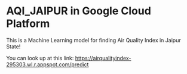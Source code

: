 # AQI_JAIPUR in Google Cloud Platform
This is a Machine Learning model for finding Air Quality Index in Jaipur State!

You can look up at this link:
https://airqualityindex-295303.wl.r.appspot.com/predict
